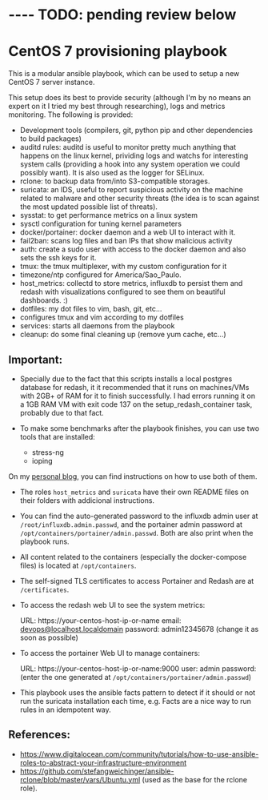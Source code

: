 # ---- TODO: pending review below

# CentOS 7 provisioning playbook

This is a modular ansible playbook, which can be used to setup a new CentOS 7 server instance.

This setup does its best to provide security (although I'm by no means an expert on it I tried my best through researching), logs and metrics monitoring. The following is provided:

- Development tools (compilers, git, python pip and other dependencies to build packages)
- auditd rules: auditd is useful to monitor pretty much anything that happens on the linux kernel, prividing logs and watchs for interesting system calls (providing a hook into any system operation we could possibly want). It is also used as the logger for SELinux.
- rclone: to backup data from/into S3-compatible storages.
- suricata: an IDS, useful to report suspicious activity on the machine related to malware and other security threats (the idea is to scan against the most updated possible list of threats).
- sysstat: to get performance metrics on a linux system
- sysctl configuration for tuning kernel parameters
- docker/portainer: docker daemon and a web UI to interact with it.
- fail2ban: scans log files and ban IPs that show malicious activity
- auth: create a sudo user with access to the docker daemon and also sets the ssh keys for it.
- tmux: the tmux multiplexer, with my custom configuration for it
- timezone/ntp configured for America/Sao_Paulo.
- host_metrics: collectd to store metrics, influxdb to persist them and redash with visualizations configured to see them on beautiful dashboards. :)
- dotfiles: my dot files to vim, bash, git, etc...
- configures tmux and vim according to my dotfiles
- services: starts all daemons from the playbook
- cleanup: do some final cleaning up (remove yum cache, etc...)


## Important:

- Specially due to the fact that this scripts installs a local
postgres database for redash, it it recommended that it runs on machines/VMs with
2GB+ of RAM for it to finish successfully. I had errors running it on a 1GB RAM
VM with exit code 137 on the setup_redash_container task, probably due to that
fact.

- To make some benchmarks after the playbook finishes, you can use two tools
  that are installed:

    - stress-ng
    - ioping

On my [personal blog](https://tiagopr.nl), you can find instructions on how to
use both of them.

- The roles `host_metrics` and `suricata` have their own README files on their folders with addicional instructions.

- You can find the auto-generated password to the influxdb admin user at `/root/influxdb.admin.passwd`, and the portainer admin password at `/opt/containers/portainer/admin.passwd`. Both are also print when the playbook runs.

- All content related to the containers (especially the docker-compose files) is located at `/opt/containers`.

- The self-signed TLS certificates to access Portainer and Redash are at `/certificates`.

- To access the redash web UI to see the system metrics:

    URL: https://your-centos-host-ip-or-name
    email: devops@localhost.localdomain
    password: admin12345678 (change it as soon as possible)

- To access the portainer Web UI to manage containers:

    URL: https://your-centos-host-ip-or-name:9000
    user: admin
    password: (enter the one generated at `/opt/containers/portainer/admin.passwd`)

- This playbook uses the ansible facts pattern to detect if it should or not run the suricata installation each time,
  e.g. Facts are a nice way to run rules in an idempotent way.

## References:
- https://www.digitalocean.com/community/tutorials/how-to-use-ansible-roles-to-abstract-your-infrastructure-environment
- https://github.com/stefangweichinger/ansible-rclone/blob/master/vars/Ubuntu.yml (used as the base for the rclone role).

